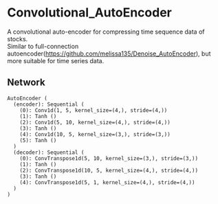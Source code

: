 # Convolutional_AutoEncoder
A convolutional auto-encoder for compressing time sequence data of stocks.    
Similar to full-connection autoencoder(https://github.com/melissa135/Denoise_AutoEncoder), but more suitable for time series data.   

## Network
```
AutoEncoder (
  (encoder): Sequential (
    (0): Conv1d(1, 5, kernel_size=(4,), stride=(4,))
    (1): Tanh ()
    (2): Conv1d(5, 10, kernel_size=(4,), stride=(4,))
    (3): Tanh ()
    (4): Conv1d(10, 5, kernel_size=(3,), stride=(3,))
    (5): Tanh ()
  )
  (decoder): Sequential (
    (0): ConvTranspose1d(5, 10, kernel_size=(3,), stride=(3,))
    (1): Tanh ()
    (2): ConvTranspose1d(10, 5, kernel_size=(4,), stride=(4,))
    (3): Tanh ()
    (4): ConvTranspose1d(5, 1, kernel_size=(4,), stride=(4,))
  )
)
```
